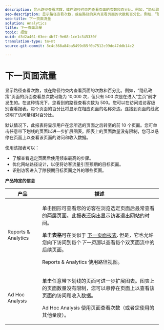 ```yaml
---
description: 显示路径查看次数，或在路径约束内查看页面的次数和百分比。例如，“隐私政策”页面的页面查看总次数可能为 10,000 次，但只有 500 次是在进入“主页”前才发生的。在这种情况下，您看到的路径查看次数为 500。您可以在访问或访客级别查看报表。每个页面的百分比将显示在相应页面的名称旁边。连接到页面的线宽说明了访问量相对百分比。
seo-description: 显示路径查看次数，或在路径约束内查看页面的次数和百分比。例如，“隐私政策”页面的页面查看总次数可能为 10,000 次，但只有 500 次是在进入“主页”前才发生的。在这种情况下，您看到的路径查看次数为 500。您可以在访问或访客级别查看报表。每个页面的百分比将显示在相应页面的名称旁边。连接到页面的线宽说明了访问量相对百分比。
seo-title: 下一页面流量
solution: Analytics
title: 下一页面流量
topic: 报告
uuid: d3d2a461-63ee-4bf7-9e68-1ce1c345330f
translation-type: tm+mt
source-git-commit: 8c4c368a84ba5499d85f0b7512c99de47ddb14c2

---
```



# 下一页面流量

显示路径查看次数，或在路径约束内查看页面的次数和百分比。例如，“隐私政策”页面的页面查看总次数可能为 10,000 次，但只有 500 次是在进入“主页”前才发生的。在这种情况下，您看到的路径查看次数为 500。您可以在访问或访客级别查看报表。每个页面的百分比将显示在相应页面的名称旁边。连接到页面的线宽说明了访问量相对百分比。

默认情况下，此报表将显示用户在您所选的页面之后转至的前 10 个页面。您可单击任意带下划线的页面以进一步扩展图表。图表上的页面数量没有限制，您可以悬停在页面上以查看该页面的访问和收入数据。

使用该报表可以：

* 了解查看选定页面后使用频率最高的步骤。
* 优化网站路径设计，以便将访客流量引至预期的目标页面。
* 识别访客进入了除预期目标页面之外的哪些页面。

**产品特定的信息**

<table id="table_A68A0DC384A74DC4895C8B01F760E175"> 
 <thead> 
  <tr> 
   <th colname="col1" class="entry"> 产品 </th> 
   <th colname="col2" class="entry"> 描述 </th> 
  </tr> 
 </thead>
 <tbody> 
  <tr> 
   <td colname="col1"> Reports &amp; Analytics </td> 
   <td colname="col2"> <p> 单击<span class="uicontrol">图形</span>可查看您的访客在浏览选定页面后最常查看的两层页面。此报表还突出显示访客退出网站的时间。 </p> <p>单击<b>表格</b>可在类似于 <a href="/help/components/c-variables/dimensionslist/reports-next-page.md"  > 下一页面报表</a>. 但是，它也允许您向下访问到每个<i>下一页面</i>以查看每个双页面流中的后续页面。 </p> <p>Reports &amp; Analytics 使用路径视图。 </p> </td> 
  </tr> 
  <tr> 
   <td colname="col1"> Ad Hoc Analysis </td> 
   <td colname="col2"> <p>单击任意带下划线的页面可进一步扩展图表。图表上的页面数量没有限制，您可以悬停在页面上以查看该页面的访问和收入数据。 </p> <p>Ad Hoc Analysis 使用页面查看次数（或者您使用的其他量度）。 </p> </td> 
  </tr> 
 </tbody> 
</table>

